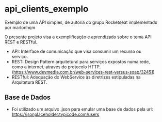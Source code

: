# api_clients_exemplo
Exemplo de uma API simples, de autoria do grupo Rocketseat implementado por marlonhqm

O presente projeto visa a exemplificação e aprendizado sobre o tema API REST e RESTful.
  - API: Interface de comunicação que visa consumir um recurso ou serviço.
  - REST: Design Pattern arquitetural para serviços expostos numa rede, como a internet, através do protocolo HTTP.(https://www.devmedia.com.br/web-services-rest-versus-soap/32451)
  - RESTful: Adequação do WebService às diretrizes estipuladas na Arquitetura REST.

## Base de Dados
 - Foi utilizado um arquivo .json para emular uma base de dados pela url: https://jsonplaceholder.typicode.com/users
